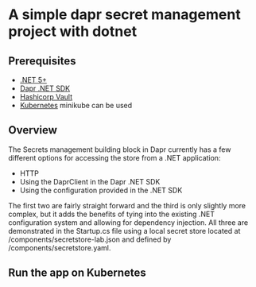 # A simple dapr secret management project with dotnet

## Prerequisites

- [.NET 5+](https://dotnet.microsoft.com/download) 
- [Dapr .NET SDK](https://docs.dapr.io/developing-applications/sdks/dotnet/)
- [Hashicorp Vault](https://developer.hashicorp.com/vault/docs/platform/k8s/helm)
- [Kubernetes](https://kubernetes.io/docs/setup/) minikube can be used

## Overview
The Secrets management building block in Dapr currently has a few different options for accessing the store from a .NET application:
* HTTP
* Using the DaprClient in the Dapr .NET SDK
* Using the configuration provided in the .NET SDK

The first two are fairly straight forward and the third is only slightly more complex, but it adds the benefits of tying into the existing .NET configuration system and allowing for dependency injection. All three are demonstrated in the Startup.cs file using a local secret store located at /components/secretstore-lab.json and defined by /components/secretstore.yaml.

## Run the app on Kubernetes